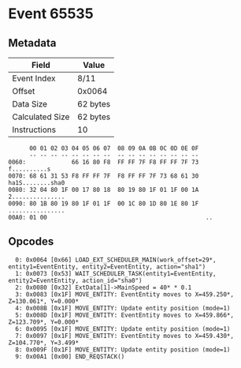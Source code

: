 # Event 65535

## Metadata

| Field           | Value    |
|-----------------|----------|
| Event Index     | 8/11     |
| Offset          | 0x0064   |
| Data Size       | 62 bytes |
| Calculated Size | 62 bytes |
| Instructions    | 10       |

```
      00 01 02 03 04 05 06 07  08 09 0A 0B 0C 0D 0E 0F
      -- -- -- -- -- -- -- --  -- -- -- -- -- -- -- --
0060:             66 16 80 F8  FF FF 7F F8 FF FF 7F 73      f..........s
0070: 68 61 31 53 F8 FF FF 7F  F8 FF FF 7F 73 68 61 30  ha1S........sha0
0080: 32 04 80 1F 00 17 80 18  80 19 80 1F 01 1F 00 1A  2...............
0090: 80 1B 80 19 80 1F 01 1F  00 1C 80 1D 80 1E 80 1F  ................
00A0: 01 00                                             ..              
```

## Opcodes

```
  0: 0x0064 [0x66] LOAD_EXT_SCHEDULER_MAIN(work_offset=29*, entity1=EventEntity, entity2=EventEntity, action="sha1")
  1: 0x0073 [0x53] WAIT_SCHEDULER_TASK(entity1=EventEntity, entity2=EventEntity, action_id="sha0")
  2: 0x0080 [0x32] ExtData[1]->MainSpeed = 40* * 0.1
  3: 0x0083 [0x1F] MOVE_ENTITY: EventEntity moves to X=459.250*, Z=130.061*, Y=0.000*
  4: 0x008B [0x1F] MOVE_ENTITY: Update entity position (mode=1)
  5: 0x008D [0x1F] MOVE_ENTITY: EventEntity moves to X=459.866*, Z=123.709*, Y=0.000*
  6: 0x0095 [0x1F] MOVE_ENTITY: Update entity position (mode=1)
  7: 0x0097 [0x1F] MOVE_ENTITY: EventEntity moves to X=459.430*, Z=104.770*, Y=3.499*
  8: 0x009F [0x1F] MOVE_ENTITY: Update entity position (mode=1)
  9: 0x00A1 [0x00] END_REQSTACK()
```
